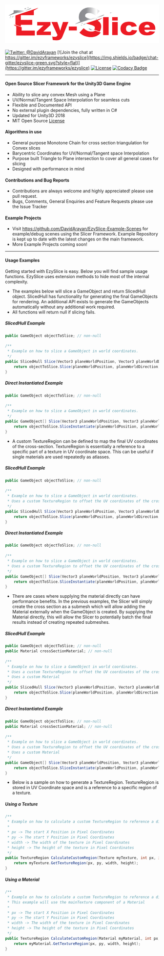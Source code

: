<h3 align="center">
  <img src="Graphics/icon.png?raw=true" alt="EzySlice Logo" width="600">
</h3>

[![Twitter: @DavidArayan](https://img.shields.io/badge/contact-DavidArayan-blue.svg?style=flat)](https://twitter.com/DavidArayan)
[![Join the chat at https://gitter.im/ezyframeworks/ezyslice](https://img.shields.io/badge/chat-gitter/ezyslice-green.svg?style=flat)](https://gitter.im/ezyframeworks/ezyslice)
[![License](https://img.shields.io/badge/license-MIT-orange.svg?style=flat)](LICENSE)
[![Codacy Badge](https://api.codacy.com/project/badge/Grade/76175609cae14f4b93feef579c630324)](https://app.codacy.com/app/DavidArayan/ezy-slice?utm_source=github.com&utm_medium=referral&utm_content=DavidArayan/ezy-slice&utm_campaign=Badge_Grade_Dashboard)

* * *

#### Open Source Slicer Framework for the Unity3D Game Engine

-   Ability to slice any convex Mesh using a Plane
-   UV/Normal/Tangent Space Interpolation for seamless cuts
-   Flexible and Documented API
-   No external plugin dependencies, fully written in C#
-   Updated for Unity3D 2018
-   MIT Open Source [License](LICENSE)

#### Algorithms in use

-   General purpose Monotone Chain for cross section triangulation for Convex slices
-   Barycentric Coordinates for UV/Normal/Tangent space Interpolation 
-   Purpose built Triangle to Plane intersection to cover all general cases for slicing
-   Designed with performance in mind

#### Contributions and Bug Reports

-   Contributions are always welcome and highly appreciated! please use pull request.
-   Bugs, Comments, General Enquiries and Feature Requests please use the Issue Tracker

#### Example Projects

-   Visit <https://github.com/DavidArayan/EzySlice-Example-Scenes> for example/debug scenes using the Slicer Framework. Example Repository is kept up to date with the latest changes on the main framework.
-   More Example Projects coming soon!

* * *

#### Usage Examples

Getting started with EzySlice is easy. Below you will find sample usage functions. EzySlice uses extension methods to hide most of the internal complexity.

-   The examples below will slice a GameObject and return SlicedHull object. SlicedHull has functionality for generating the final GameObjects for rendering. An additional API exists to generate the GameObjects automatically without any additional work required.
-   All functions will return null if slicing fails.

##### SlicedHull Example

```C#
public GameObject objectToSlice; // non-null

/**
 * Example on how to slice a GameObject in world coordinates.
 */
public SlicedHull Slice(Vector3 planeWorldPosition, Vector3 planeWorldDirection) {
	return objectToSlice.Slice(planeWorldPosition, planeWorldDirection);
}
```

##### Direct Instantiated Example

```C#
public GameObject objectToSlice; // non-null

/**
 * Example on how to slice a GameObject in world coordinates.
 */
public GameObject[] Slice(Vector3 planeWorldPosition, Vector3 planeWorldDirection) {
	return objectToSlice.SliceInstantiate(planeWorldPosition, planeWorldDirection);
}
```

-   A custom TextureRegion can be defined to map the final UV coordinates of the cross-section. TextureRegion is essentially a reference to a specific part of a texture in UV coordinate space. This can be useful if single materials are used repeatedly as atlasses.

##### SlicedHull Example

```C#
public GameObject objectToSlice; // non-null

/**
 * Example on how to slice a GameObject in world coordinates.
 * Uses a custom TextureRegion to offset the UV coordinates of the cross-section
 */
public SlicedHull Slice(Vector3 planeWorldPosition, Vector3 planeWorldDirection, TextureRegion region) {
	return objectToSlice.Slice(planeWorldPosition, planeWorldDirection, region);
}
```

##### Direct Instantiated Example

```C#
public GameObject objectToSlice; // non-null

/**
 * Example on how to slice a GameObject in world coordinates.
 * Uses a custom TextureRegion to offset the UV coordinates of the cross-section
 */
public GameObject[] Slice(Vector3 planeWorldPosition, Vector3 planeWorldDirection, TextureRegion region) {
	return objectToSlice.SliceInstantiate(planeWorldPosition, planeWorldDirection, region);
}
```

-   There are cases where supplying the material directly can have performance benefits. In the previous examples, the Slicer will simply create the cross section as a submesh which will allow adding the Material externally when the GameObject is created. By supplying the Material directly, this will allow the Slicer to potentially batch the final results instead of creating repeated submeshes.

##### SlicedHull Example

```C#
public GameObject objectToSlice; // non-null
public Material crossSectionMaterial; // non-null

/**
 * Example on how to slice a GameObject in world coordinates.
 * Uses a custom TextureRegion to offset the UV coordinates of the cross-section
 * Uses a custom Material
 */
public SlicedHull Slice(Vector3 planeWorldPosition, Vector3 planeWorldDirection, TextureRegion region) {
	return objectToSlice.Slice(planeWorldPosition, planeWorldDirection, region, crossSectionMaterial);
}
```

##### Direct Instantiated Example

```C#
public GameObject objectToSlice; // non-null
public Material crossSectionMaterial; // non-null

/**
 * Example on how to slice a GameObject in world coordinates.
 * Uses a custom TextureRegion to offset the UV coordinates of the cross-section
 * Uses a custom Material
 */
public GameObject[] Slice(Vector3 planeWorldPosition, Vector3 planeWorldDirection, TextureRegion region) {
	return objectToSlice.SliceInstantiate(planeWorldPosition, planeWorldDirection, region, crossSectionMaterial);
}
```

-   Below is a sample on how to generate a TextureRegion. TextureRegion is stored in UV Coordinate space and is a reference to a specific region of a texture.

##### Using a Texture

```C#
/**
 * Example on how to calculate a custom TextureRegion to reference a different part of a texture
 * 
 * px -> The start X Position in Pixel Coordinates
 * py -> The start Y Position in Pixel Coordinates
 * width -> The width of the texture in Pixel Coordinates
 * height -> The height of the texture in Pixel Coordinates
 */
public TextureRegion CalculateCustomRegion(Texture myTexture, int px, int py, int width, int height) {
	return myTexture.GetTextureRegion(px, py, width, height);
}
```

##### Using a Material

```C#
/**
 * Example on how to calculate a custom TextureRegion to reference a different part of a texture
 * This example will use the mainTexture component of a Material
 * 
 * px -> The start X Position in Pixel Coordinates
 * py -> The start Y Position in Pixel Coordinates
 * width -> The width of the texture in Pixel Coordinates
 * height -> The height of the texture in Pixel Coordinates
 */
public TextureRegion CalculateCustomRegion(Material myMaterial, int px, int py, int width, int height) {
	return myMaterial.GetTextureRegion(px, py, width, height);
}
```
